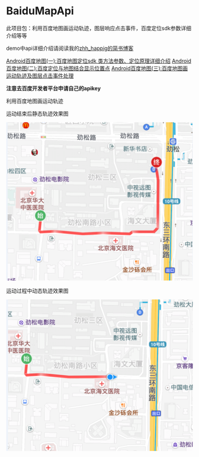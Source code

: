 # BaiduMapApi
此项目包：利用百度地图画运动轨迹，图层响应点击事件，百度定位sdk参数详细介绍等等

demo中api详细介绍请阅读我的[zhh_happig的简书博客](http://www.jianshu.com/u/d82bd37b1d29)

[Android百度地图(一):百度地图定位sdk 类方法参数、定位原理详细介绍](http://www.jianshu.com/p/29ccac3e1e42)
[Android百度地图(二):百度定位与地图结合显示位置点](http://www.jianshu.com/p/fdd1ba783495)
[Android百度地图(三):百度地图画运动轨迹及图层点击事件处理](http://www.jianshu.com/p/2ad4c2077dfd)

**注意去百度开发者平台申请自己的apikey**

利用百度地图画运动轨迹

运动结束后静态轨迹效果图

![github](/a.png)

运动过程中动态轨迹效果图

![github](/b.png)
